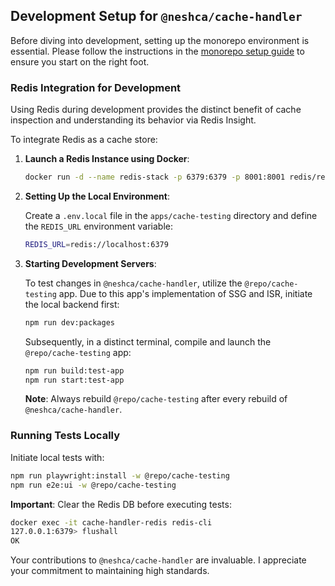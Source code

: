 ## Development Setup for `@neshca/cache-handler`

Before diving into development, setting up the monorepo environment is essential. Please follow the instructions in the [monorepo setup guide](./monorepo.md) to ensure you start on the right foot.

### Redis Integration for Development

Using Redis during development provides the distinct benefit of cache inspection and understanding its behavior via Redis Insight.

To integrate Redis as a cache store:

1. **Launch a Redis Instance using Docker**:

   ```bash
   docker run -d --name redis-stack -p 6379:6379 -p 8001:8001 redis/redis-stack:latest
   ```

2. **Setting Up the Local Environment**:

   Create a `.env.local` file in the `apps/cache-testing` directory and define the `REDIS_URL` environment variable:

   ```bash
   REDIS_URL=redis://localhost:6379
   ```

3. **Starting Development Servers**:

   To test changes in `@neshca/cache-handler`, utilize the `@repo/cache-testing` app. Due to this app's implementation of SSG and ISR, initiate the local backend first:

   ```bash
   npm run dev:packages
   ```

   Subsequently, in a distinct terminal, compile and launch the `@repo/cache-testing` app:

   ```bash
   npm run build:test-app
   npm run start:test-app
   ```

   **Note**: Always rebuild `@repo/cache-testing` after every rebuild of `@neshca/cache-handler`.

### Running Tests Locally

Initiate local tests with:

```bash
npm run playwright:install -w @repo/cache-testing
npm run e2e:ui -w @repo/cache-testing
```

**Important**: Clear the Redis DB before executing tests:

```bash
docker exec -it cache-handler-redis redis-cli
127.0.0.1:6379> flushall
OK
```

Your contributions to `@neshca/cache-handler` are invaluable. I appreciate your commitment to maintaining high standards.
